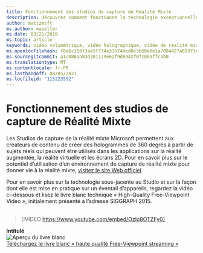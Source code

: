 ```yaml
---
title: Fonctionnement des studios de capture de Réalité Mixte
description: Découvrez comment fonctionne la technologie exceptionnelle sous-jacente à la capture vidéo holographique de 360 degrés de Microsoft.
author: mattzmsft
ms.author: mazeller
ms.date: 03/21/2018
ms.topic: article
keywords: vidéo volumétrique, vidéo holographique, vidéo de réalité mixte, hologramme, casque de réalité mixte, casque Windows Mixed realisation, casque de réalité virtuelle
ms.openlocfilehash: f8e6c158f3ae5f774e31574bed0c3b50e0e1a7084427a69373c14845d18e72e6
ms.sourcegitcommit: a1c086aa83d381129e62f9d8942f0fc889ffcab0
ms.translationtype: MT
ms.contentlocale: fr-FR
ms.lasthandoff: 08/05/2021
ms.locfileid: "115223592"
---
```

# <a name="how-it-works---mixed-reality-capture-studios"></a>Fonctionnement des studios de capture de Réalité Mixte

Les Studios de capture de la réalité mixte Microsoft permettent aux créateurs de contenu de créer des hologrammes de 360 degrés à partir de sujets réels qui peuvent être utilisés dans les applications sur la réalité augmentée, la réalité virtuelle et les écrans 2D. Pour en savoir plus sur le potentiel d’utilisation d’un environnement de capture de réalité mixte pour donner vie à la réalité mixte, [visitez le site Web officiel](https://www.microsoft.com//mixed-reality/capture-studios).

Pour en savoir plus sur la technologie sous-jacente au Studio et sur la façon dont elle est mise en pratique sur un éventail d’appareils, regardez la vidéo ci-dessous et lisez le livre blanc technique « High-Quality Free-Viewpoint Video », initialement présenté à l’adresse SIGGRAPH 2015.
<br>
<br>
>[!VIDEO https://www.youtube.com/embed/OzIo8OTZFy0]


**Intitulé**<br>
![Aperçu du livre blanc](images/siggraph-whitepaper-thumb-200px.png)<br>
[Téléchargez le livre blanc « haute qualité Free-Viewpoint streaming »](images/high-quality-streamable-free-viewpoint-video.pdf)
